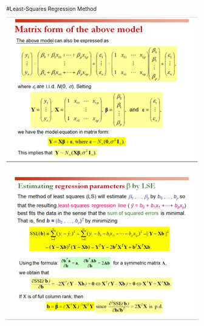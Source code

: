 #Least-Squares Regression Method

![Aaron Swartz](https://github.com/SundayDonghuLight/Assignment-1/raw/markdown/Least%20squares%20regression/technique/LSE1.jpg)
　　  <p>
![Aaron Swartz](https://github.com/SundayDonghuLight/Assignment-1/raw/markdown/Least%20squares%20regression/technique/LSE2.jpg)
